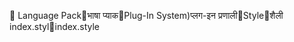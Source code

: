       Language Pack   भाषा प्याक   Plug-In System)   प्लग-इन प्रणाली   Style   शैली
   index.styl   index.style